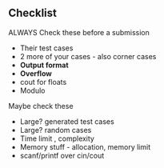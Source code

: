 Checklist
----

ALWAYS Check these before a submission
- Their test cases
- 2 more of your cases - also corner cases
- **Output format**
- **Overflow**
- cout for floats
- Modulo

Maybe check these

- Large? generated test cases
- Large? random cases
- Time limit , complexity
- Memory stuff - allocation, memory limit
- scanf/printf over cin/cout
